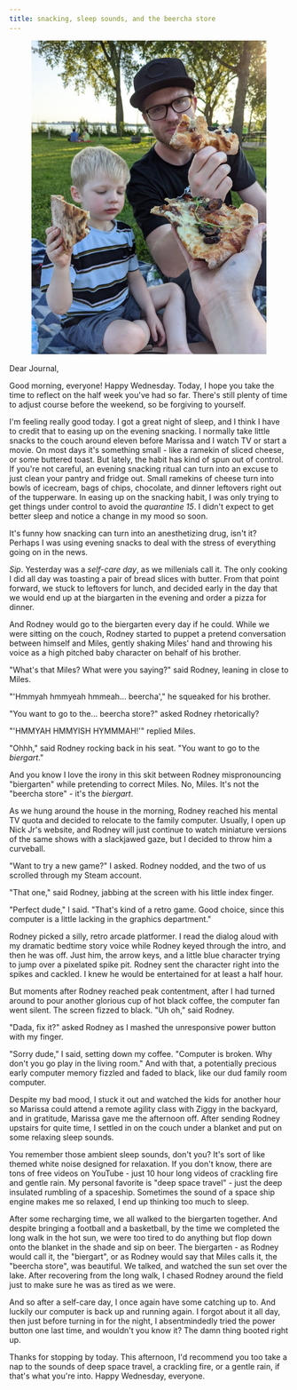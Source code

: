 ```yaml
---
title: snacking, sleep sounds, and the beercha store
---
```


<figure>
  <a href="/images/banners/2020-06-17.jpg">
    <img alt="banner" src="/images/banners/2020-06-17.jpg"/>
  </a>
</figure>

Dear Journal,

Good morning, everyone!  Happy Wednesday.  Today, I hope you take the
time to reflect on the half week you've had so far.  There's still
plenty of time to adjust course before the weekend, so be forgiving to
yourself.

I'm feeling really good today.  I got a great night of sleep, and I
think I have to credit that to easing up on the evening snacking.  I
normally take little snacks to the couch around eleven before Marissa
and I watch TV or start a movie.  On most days it's something small -
like a ramekin of sliced cheese, or some buttered toast.  But lately,
the habit has kind of spun out of control.  If you're not careful, an
evening snacking ritual can turn into an excuse to just clean your
pantry and fridge out.  Small ramekins of cheese turn into bowls of
icecream, bags of chips, chocolate, and dinner leftovers right out of
the tupperware.  In easing up on the snacking habit, I was only trying
to get things under control to avoid the _quarantine 15_.  I didn't
expect to get better sleep and notice a change in my mood so soon.

It's funny how snacking can turn into an anesthetizing drug, isn't it?
Perhaps I was using evening snacks to deal with the stress of
everything going on in the news.

_Sip_.  Yesterday was a _self-care day_, as we millenials call it.
The only cooking I did all day was toasting a pair of bread slices
with butter.  From that point forward, we stuck to leftovers for
lunch, and decided early in the day that we would end up at the
biargarten in the evening and order a pizza for dinner.

And Rodney would go to the biergarten every day if he could.  While we
were sitting on the couch, Rodney started to puppet a pretend
conversation between himself and Miles, gently shaking Miles' hand and
throwing his voice as a high pitched baby character on behalf of his
brother.

"What's that Miles?  What were you saying?" said Rodney, leaning in
close to Miles.

"'Hmmyah hmmyeah hmmeah... beercha'," he squeaked for his brother.

"You want to go to the... beercha store?" asked Rodney rhetorically?

"'HMMYAH HMMYISH HYMMMAH!'" replied Miles.

"Ohhh," said Rodney rocking back in his seat.  "You want to go to the
_biergart_."

And you know I love the irony in this skit between Rodney
mispronouncing "biergarten" while pretending to correct Miles.  No,
Miles.  It's not the "beercha store" - it's the _biergart_.

As we hung around the house in the morning, Rodney reached his mental
TV quota and decided to relocate to the family computer.  Usually, I
open up Nick Jr's website, and Rodney will just continue to watch
miniature versions of the same shows with a slackjawed gaze, but I
decided to throw him a curveball.

"Want to try a new game?" I asked.  Rodney nodded, and the two of us
scrolled through my Steam account.

"That one," said Rodney, jabbing at the screen with his little index
finger.

"Perfect dude," I said.  "That's kind of a retro game.  Good choice,
since this computer is a little lacking in the graphics department."

Rodney picked a silly, retro arcade platformer.  I read the dialog
aloud with my dramatic bedtime story voice while Rodney keyed through
the intro, and then he was off.  Just him, the arrow keys, and a
little blue character trying to jump over a pixelated spike pit.
Rodney sent the character right into the spikes and cackled.  I knew
he would be entertained for at least a half hour.

But moments after Rodney reached peak contentment, after I had turned
around to pour another glorious cup of hot black coffee, the computer
fan went silent.  The screen fizzed to black.  "Uh oh," said Rodney.

"Dada, fix it?" asked Rodney as I mashed the unresponsive power button
with my finger.

"Sorry dude," I said, setting down my coffee.  "Computer is broken.
Why don't you go play in the living room."  And with that, a
potentially precious early computer memory fizzled and faded to black,
like our dud family room computer.

Despite my bad mood, I stuck it out and watched the kids for another
hour so Marissa could attend a remote agility class with Ziggy in the
backyard, and in gratitude, Marissa gave me the afternoon off.  After
sending Rodney upstairs for quite time, I settled in on the couch
under a blanket and put on some relaxing sleep sounds.

You remember those ambient sleep sounds, don't you?  It's sort of like
themed white noise designed for relaxation.  If you don't know, there
are tons of free videos on YouTube - just 10 hour long videos of
crackling fire and gentle rain.  My personal favorite is "deep space
travel" - just the deep insulated rumbling of a spaceship.  Sometimes
the sound of a space ship engine makes me so relaxed, I end up
thinking too much to sleep.

After some recharging time, we all walked to the biergarten together.
And despite bringing a football and a basketball, by the time we
completed the long walk in the hot sun, we were too tired to do
anything but flop down onto the blanket in the shade and sip on beer.
The biergarten - as Rodney would call it, the "biergart", or as Rodney
would say that Miles calls it, the "beercha store", was beautiful.  We
talked, and watched the sun set over the lake.  After recovering from
the long walk, I chased Rodney around the field just to make sure he
was as tired as we were.

And so after a self-care day, I once again have some catching up to.
And luckily our computer is back up and running again.  I forgot about
it all day, then just before turning in for the night, I
absentmindedly tried the power button one last time, and wouldn't you
know it?  The damn thing booted right up.

Thanks for stopping by today.  This afternoon, I'd recommend you too
take a nap to the sounds of deep space travel, a crackling fire, or a
gentle rain, if that's what you're into.  Happy Wednesday, everyone.
